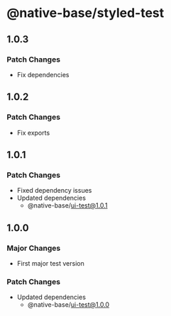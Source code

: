 # @native-base/styled-test

## 1.0.3

### Patch Changes

- Fix dependencies

## 1.0.2

### Patch Changes

- Fix exports

## 1.0.1

### Patch Changes

- Fixed dependency issues
- Updated dependencies
  - @native-base/ui-test@1.0.1

## 1.0.0

### Major Changes

- First major test version

### Patch Changes

- Updated dependencies
  - @native-base/ui-test@1.0.0
